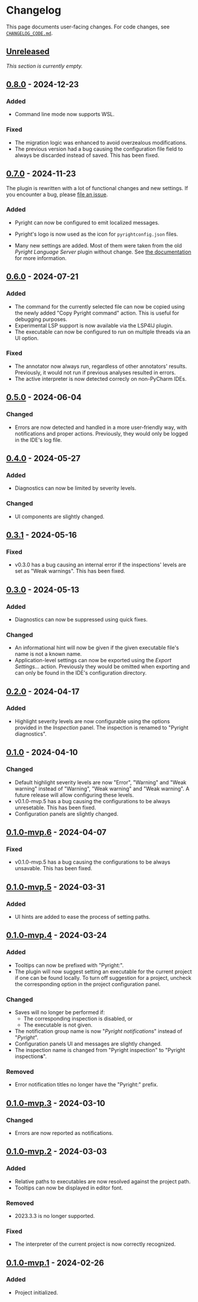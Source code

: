 <!-- Keep a Changelog guide -> https://keepachangelog.com -->

# Changelog

This page documents user-facing changes.
For code changes, see [`CHANGELOG_CODE.md`][_-1].


  [_-1]: ./CHANGELOG_CODE.md


## [Unreleased]

<i>This section is currently empty.</i>


## [0.8.0] - 2024-12-23

### Added

* Command line mode now supports WSL.


### Fixed

* The migration logic was enhanced to avoid overzealous modifications.
* The previous version had a bug causing the configuration file field
  to always be discarded instead of saved. This has been fixed.


## [0.7.0] - 2024-11-23

The plugin is rewritten with a lot of functional changes and new settings.
If you encounter a bug, please [file an issue][0.7.0-1].


### Added

* Pyright can now be configured to emit localized messages.
* Pyright's logo is now used as the icon for `pyrightconfig.json` files.
* Many new settings are added. Most of them were taken from
  the old <i>Pyright Language Server</i> plugin without change.
  See [the documentation][0.7.0-2] for more information.


  [0.7.0-1]: https://github.com/InSyncWithFoo/pyright-for-pycharm/issues
  [0.7.0-2]: https://insyncwithfoo.github.io/pyright-for-pycharm/configurations/others/


## [0.6.0] - 2024-07-21

### Added

* The command for the currently selected file can now be copied
  using the newly added "Copy Pyright command" action.
  This is useful for debugging purposes.
* Experimental LSP support is now available via the LSP4IJ plugin.
* The executable can now be configured to run on multiple threads
  via an UI option.

### Fixed

* The annotator now always run, regardless of other annotators' results.
  Previously, it would not run if previous analyses resulted in errors.
* The active interpreter is now detected correcly on non-PyCharm IDEs.


## [0.5.0] - 2024-06-04

### Changed

* Errors are now detected and handled in a more user-friendly way,
  with notifications and proper actions.
  Previously, they would only be logged in the IDE's log file.


## [0.4.0] - 2024-05-27

### Added

* Diagnostics can now be limited by severity levels.

### Changed

* UI components are slightly changed.


## [0.3.1] - 2024-05-16

### Fixed

* v0.3.0 has a bug causing an internal error
  if the inspections' levels are set as "Weak warnings".
  This has been fixed.


## [0.3.0] - 2024-05-13

### Added

* Diagnostics can now be suppressed using quick fixes.

### Changed

* An informational hint will now be given if
  the given executable file's name is not a known name.
* Application-level settings can now be exported using the
  <i>Export Settings...</i> action.
  Previously they would be omitted when exporting
  and can only be found in the IDE's configuration directory.


## [0.2.0] - 2024-04-17

### Added

* Highlight severity levels are now configurable
  using the options provided in the <i>Inspection</i> panel.
  The inspection is renamed to "Pyright diagnostics".


## [0.1.0] - 2024-04-10

### Changed

* Default highlight severity levels are now
  "Error", "Warning" and "Weak warning" instead of
  "Warning", "Weak warning" and "Weak warning".
  A future release will allow configuring these levels.
* v0.1.0-mvp.5 has a bug causing the configurations to be always unresetable.
  This has been fixed.
* Configuration panels are slightly changed.


## [0.1.0-mvp.6] - 2024-04-07

### Fixed

* v0.1.0-mvp.5 has a bug causing the configurations to be always unsavable.
  This has been fixed.


## [0.1.0-mvp.5] - 2024-03-31

### Added

* UI hints are added to ease the process of setting paths.


## [0.1.0-mvp.4] - 2024-03-24

### Added

* Tooltips can now be prefixed with "Pyright:".
* The plugin will now suggest setting an executable
  for the current project if one can be found locally.
  To turn off suggestion for a project, uncheck
  the corresponding option in the project configuration panel.

### Changed

* Saves will no longer be performed if:
  * The corresponding inspection is disabled, or
  * The executable is not given.
* The notification group name is now "*Pyright notifications*"
  instead of "*Pyright*".
* Configuration panels UI and messages are slightly changed.
* The inspection name is changed from "Pyright inspection"
  to "Pyright inspection<b>s</b>".

### Removed

* Error notification titles no longer have the "Pyright:" prefix.


## [0.1.0-mvp.3] - 2024-03-10

### Changed

* Errors are now reported as notifications.


## [0.1.0-mvp.2] - 2024-03-03

### Added

* Relative paths to executables are now resolved against the project path.
* Tooltips can now be displayed in editor font.

### Removed

* 2023.3.3 is no longer supported.

### Fixed

* The interpreter of the current project is now correctly recognized.


## [0.1.0-mvp.1] - 2024-02-26

### Added

* Project initialized.


  [Unreleased]: https://github.com/InSyncWithFoo/pyright-for-pycharm/compare/v0.8.0..HEAD
  [0.8.0]: https://github.com/InSyncWithFoo/pyright-for-pycharm/compare/v0.7.0..v0.8.0
  [0.7.0]: https://github.com/InSyncWithFoo/pyright-for-pycharm/compare/v0.6.0..v0.7.0
  [0.6.0]: https://github.com/InSyncWithFoo/pyright-for-pycharm/compare/v0.5.0..v0.6.0
  [0.5.0]: https://github.com/InSyncWithFoo/pyright-for-pycharm/compare/v0.4.0..v0.5.0
  [0.4.0]: https://github.com/InSyncWithFoo/pyright-for-pycharm/compare/v0.3.1..v0.4.0
  [0.3.1]: https://github.com/InSyncWithFoo/pyright-for-pycharm/compare/v0.3.0..v0.3.1
  [0.3.0]: https://github.com/InSyncWithFoo/pyright-for-pycharm/compare/v0.2.0..v0.3.0
  [0.2.0]: https://github.com/InSyncWithFoo/pyright-for-pycharm/compare/v0.1.0..v0.2.0
  [0.1.0]: https://github.com/InSyncWithFoo/pyright-for-pycharm/compare/v0.1.0-mvp.6..v0.1.0
  [0.1.0-mvp.6]: https://github.com/InSyncWithFoo/pyright-for-pycharm/compare/v0.1.0-mvp.5..v0.1.0-mvp.6
  [0.1.0-mvp.5]: https://github.com/InSyncWithFoo/pyright-for-pycharm/compare/v0.1.0-mvp.4..v0.1.0-mvp.5
  [0.1.0-mvp.4]: https://github.com/InSyncWithFoo/pyright-for-pycharm/compare/v0.1.0-mvp.3..v0.1.0-mvp.4
  [0.1.0-mvp.3]: https://github.com/InSyncWithFoo/pyright-for-pycharm/compare/v0.1.0-mvp.2..v0.1.0-mvp.3
  [0.1.0-mvp.2]: https://github.com/InSyncWithFoo/pyright-for-pycharm/compare/v0.1.0-mvp.1..v0.1.0-mvp.2
  [0.1.0-mvp.1]: https://github.com/InSyncWithFoo/pyright-for-pycharm/commits
